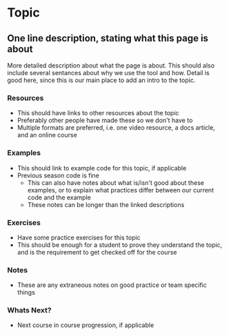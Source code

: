 # Topic

## One line description, stating what this page is about

More detailed description about what the page is about.
This should also include several sentances about why we use the tool and how.
Detail is good here, since this is our main place to add an intro to the topic.

### Resources

- This should have links to other resources about the topic
- Preferably other people have made these so we don't have to
- Multiple formats are preferred, i.e.
  one video resource, a docs article, and an online course

### Examples

- This should link to example code for this topic, if applicable
- Previous season code is fine
  - This can also have notes about what is/isn't good about these examples, or to explain what practices differ between our current code and the example
  - These notes can be longer than the linked descriptions

### Exercises

- Have some practice exercises for this topic
- This should be enough for a student to prove they understand the topic, and is the requirement to get checked off for the course

### Notes

- These are any extraneous notes on good practice or team specific things

### Whats Next?

- Next course in course progression, if applicable
